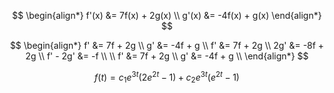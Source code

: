 $$
\begin{align*}  
f'(x) &= 7f(x) + 2g(x) \\  
g'(x) &= -4f(x) + g(x)  
\end{align*}
$$

$$
\begin{align*}  
f' &= 7f + 2g \\  
g' &= -4f + g \\
f' &= 7f + 2g \\  
2g' &= -8f + 2g \\
f' - 2g' &= -f \\  
\\
f' &= 7f + 2g \\  
g' &= -4f + g \\
\end{align*}
$$

$$f(t) = c_1 e^{3 t} (2 e^{2 t} - 1) + c_2 e^{3t} (e^{2 t} - 1)$$